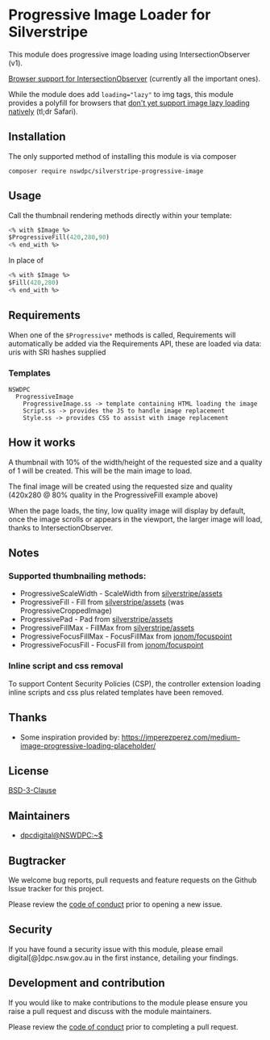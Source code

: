 # Progressive Image Loader for Silverstripe

This module does progressive image loading using IntersectionObserver (v1).

[Browser support for IntersectionObserver](https://caniuse.com/#search=intersectionobserver) (currently all the important ones).

While the module does add `loading="lazy"` to img tags, this module provides a polyfill for browsers that [don't yet support image lazy loading natively](https://caniuse.com/?search=loading%3Dlazy) (tl;dr Safari).

## Installation

The only supported method of installing this module is via composer

```shell
composer require nswdpc/silverstripe-progressive-image
```

## Usage

Call the thumbnail rendering methods directly within your template:

```ss
<% with $Image %>
$ProgressiveFill(420,280,90)
<% end_with %>
```

In place of
```ss
<% with $Image %>
$Fill(420,280)
<% end_with %>
```

## Requirements

When one of the `$Progressive*` methods is called, Requirements will automatically be added via the Requirements API, these are loaded via data: uris with SRI hashes supplied

### Templates

```
NSWDPC
  ProgressiveImage
    ProgressiveImage.ss -> template containing HTML loading the image
    Script.ss -> provides the JS to handle image replacement
    Style.ss -> provides CSS to assist with image replacement
```

## How it works

A thumbnail with 10% of the width/height of the requested size and a quality of 1 will be created. This will be the main image to load.

The final image will be created using the requested size and quality (420x280 @ 80% quality in the ProgressiveFill example above)

When the page loads, the tiny, low quality image will display by default, once the image scrolls or appears in the viewport, the larger image will load, thanks to IntersectionObserver.

## Notes

### Supported thumbnailing methods:

+ ProgressiveScaleWidth - ScaleWidth from [silverstripe/assets](https://github.com/silverstripe/silverstripe-assets)
+ ProgressiveFill - Fill from [silverstripe/assets](https://github.com/silverstripe/silverstripe-assets) (was ProgressiveCroppedImage)
+ ProgressivePad - Pad from [silverstripe/assets](https://github.com/silverstripe/silverstripe-assets)
+ ProgressiveFillMax - FillMax from [silverstripe/assets](https://github.com/silverstripe/silverstripe-assets)
+ ProgressiveFocusFillMax - FocusFillMax from [jonom/focuspoint](https://github.com/jonom/silverstripe-focuspoint)
+ ProgressiveFocusFill - FocusFill from [jonom/focuspoint](https://github.com/jonom/silverstripe-focuspoint)

### Inline script and css removal

To support Content Security Policies (CSP), the controller extension loading inline scripts and css plus related templates have been removed.

## Thanks

+ Some inspiration provided by: https://jmperezperez.com/medium-image-progressive-loading-placeholder/

## License

[BSD-3-Clause](./LICENSE.md)

## Maintainers

+ [dpcdigital@NSWDPC:~$](https://dpc.nsw.gov.au)

## Bugtracker

We welcome bug reports, pull requests and feature requests on the Github Issue tracker for this project.

Please review the [code of conduct](./code-of-conduct.md) prior to opening a new issue.

## Security

If you have found a security issue with this module, please email digital[@]dpc.nsw.gov.au in the first instance, detailing your findings.

## Development and contribution

If you would like to make contributions to the module please ensure you raise a pull request and discuss with the module maintainers.

Please review the [code of conduct](./code-of-conduct.md) prior to completing a pull request.
